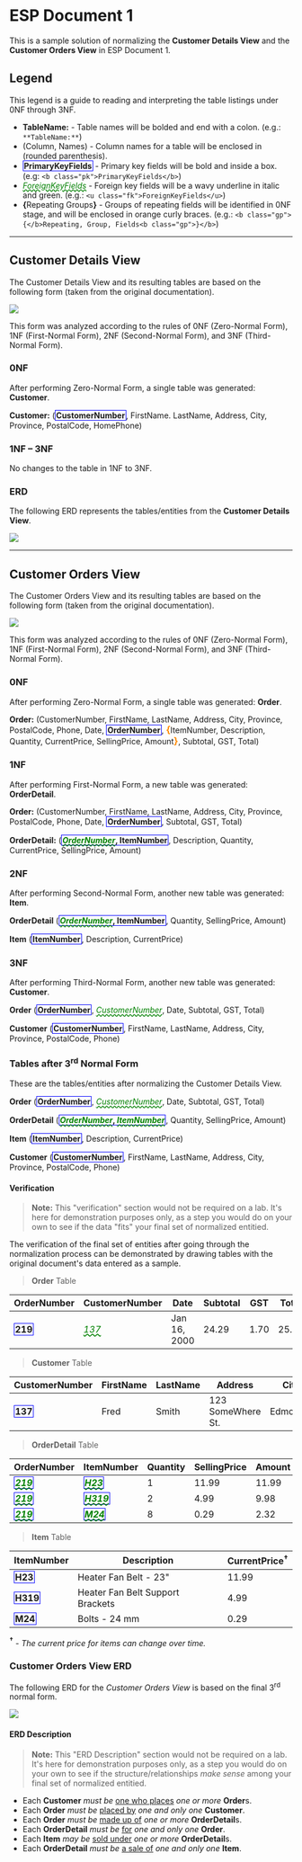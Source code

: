 # ESP Document 1

This is a sample solution of normalizing the **Customer Details View** and the **Customer Orders View** in ESP Document 1.

## Legend

This legend is a guide to reading and interpreting the table listings under 0NF through 3NF.

- **TableName:** - Table names will be bolded and end with a colon. (e.g.: `**TableName:**`)
- (Column, Names) - Column names for a table will be enclosed in (rounded parenthesis).
- <b class="pk">PrimaryKeyFields</b> - Primary key fields will be bold and inside a box. (e.g: `<b class="pk">PrimaryKeyFields</b>`)
- <u class="fk">ForeignKeyFields</u> - Foreign key fields will be a wavy underline in italic and green. (e.g.: `<u class="fk">ForeignKeyFields</u>`)
- <b class="gp">{</b>Repeating Groups<b class="gp">}</b> - Groups of repeating fields will be identified in 0NF stage, and will be enclosed in orange curly braces. (e.g.: `<b class="gp">{</b>Repeating, Group, Fields<b class="gp">}</b>`)


----

## Customer Details View

The Customer Details View and its resulting tables are based on the following form (taken from the original documentation).

![](ESP-1-Customer-Details-View.png)

This form was analyzed according to the rules of 0NF (Zero-Normal Form), 1NF (First-Normal Form), 2NF (Second-Normal Form), and 3NF (Third-Normal Form).

### 0NF

After performing Zero-Normal Form, a single table was generated: **Customer**.

**Customer:** (<b class="pk">CustomerNumber</b>, FirstName. LastName, Address, City, Province, PostalCode, HomePhone)

### 1NF – 3NF

No changes to the table in 1NF to 3NF.

### ERD

The following ERD represents the tables/entities from the **Customer Details View**.

![](ESP-1-ERD-CustomerDetailsView.png)

----

## Customer Orders View

The Customer Orders View and its resulting tables are based on the following form (taken from the original documentation).

![](CustomerOrdersView.png)
 
This form was analyzed according to the rules of 0NF (Zero-Normal Form), 1NF (First-Normal Form), 2NF (Second-Normal Form), and 3NF (Third-Normal Form).

### 0NF

After performing Zero-Normal Form, a single table was generated: **Order**.

**Order:**	(CustomerNumber, FirstName, LastName, Address, City, Province, PostalCode, Phone, Date, <b class="pk">OrderNumber</b>, <b class="gr">{</b>ItemNumber, Description, Quantity, CurrentPrice, SellingPrice, Amount<b class="gr">}</b>, Subtotal, GST, Total)

### 1NF

After performing First-Normal Form, a new table was generated: **OrderDetail**.

**Order:** (CustomerNumber, FirstName, LastName, Address, City, Province, PostalCode, Phone, Date, <b class="pk">OrderNumber</b>, Subtotal, GST, Total)

**OrderDetail:** (<b class="pk"><u class="fk">OrderNumber</u>, ItemNumber</b>, Description, Quantity, CurrentPrice, SellingPrice, Amount)

### 2NF

After performing Second-Normal Form, another new table was generated: **Item**.

**OrderDetail**	(<b class="pk"><u class="fk">OrderNumber</u>, ItemNumber</b>, Quantity,  SellingPrice, Amount)

**Item**	(<b class="pk">ItemNumber</b>, Description, CurrentPrice)

### 3NF

After performing Third-Normal Form, another new table was generated: **Customer**.

**Order**	(<b class="pk">OrderNumber</b>, <u class="fk">CustomerNumber</u>, Date, Subtotal, GST, Total)

**Customer**	(<b class="pk">CustomerNumber</b>, FirstName, LastName, Address, City, Province, PostalCode, Phone)

### Tables after 3<sup>rd</sup> Normal Form

These are the tables/entities after normalizing the Customer Details View.

**Order**	(<b class="pk">OrderNumber</b>, <u class="fk">CustomerNumber</u>, Date, Subtotal, GST, Total)

**OrderDetail**	(<b class="pk"><u class="fk">OrderNumber</u>, <u class="fk">ItemNumber</u></b>, Quantity,  SellingPrice, Amount)

**Item**	(<b class="pk">ItemNumber</b>, Description, CurrentPrice)

**Customer**	(<b class="pk">CustomerNumber</b>, FirstName, LastName, Address, City, Province, PostalCode, Phone)

#### Verification

> **Note:** This "verification" section would not be required on a lab. It's here for demonstration purposes only, as a step you would do on your own to see if the data "fits" your final set of normalized entitied.

The verification of the final set of entities after going through the normalization process can be demonstrated by drawing tables with the original document's data entered as a sample.

> **Order** Table

OrderNumber | CustomerNumber | Date | Subtotal | GST | Total
------------|----------------|------|----------|-----|-----
<b class="pk">219</b> | <u class="fk">137</u> | Jan 16, 2000 | 24.29 | 1.70 | 25.99


> **Customer** Table

CustomerNumber | FirstName | LastName | Address | City | Province | PostalCode | HomePhone
---------------|-----------|----------|---------|------|-----------|------------|---------
<b class="pk">137</b> | Fred | Smith | 123 SomeWhere St. | Edmonton | AB | T5H 2J9 | 436-7867


> **OrderDetail** Table

OrderNumber | ItemNumber | Quantity | SellingPrice | Amount
------------|------------|----------|--------------|------
<b class="pk"><u class="fk">219</u></b> | <b class="pk"><u class="fk">H23</u></b> | 1 | 11.99 | 11.99
<b class="pk"><u class="fk">219</u></b> | <b class="pk"><u class="fk">H319</u></b> | 2 | 4.99 | 9.98
<b class="pk"><u class="fk">219</u></b> | <b class="pk"><u class="fk">M24</u></b> | 8 | 0.29 | 2.32

> **Item** Table

ItemNumber | Description | CurrentPrice<sup>&dagger;</sup>
-----------|-------------|-------------
<b class="pk">H23</b> | Heater Fan Belt - 23" | 11.99
<b class="pk">H319</b> | Heater Fan Belt Support Brackets | 4.99
<b class="pk">M24</b> | Bolts - 24 mm | 0.29

**<sup>&dagger;</sup>** - *The current price for items can change over time.*

### Customer Orders View ERD

The following ERD for the *Customer Orders View* is based on the final 3<sup>rd</sup> normal form.

![](ESP-1-ERD-CustomerOrdersView.png)

#### ERD Description


> **Note:** This "ERD Description" section would not be required on a lab. It's here for demonstration purposes only, as a step you would do on your own to see if the structure/relationships *make sense* among your final set of normalized entitied.
 
- Each **Customer** *must be* <u>one who places</u> *one or more* **Order**s.
- Each **Order** *must be* <u>placed by</u> *one and only one* **Customer**.
- Each **Order** *must be* <u>made up of</u> *one or more* **OrderDetail**s.
- Each **OrderDetail** *must be* <u>for</u> *one and only one* **Order**.
- Each **Item** *may be* <u>sold under</u> *one or more* **OrderDetail**s.
- Each **OrderDetail** *must be* <u>a sale of</u> *one and only one* **Item**.

<style type="text/css">
.pk {
    font-weight: bold;
    display: inline-block;
    border: solid thin blue;
    padding: 0 1px;
}
.fk {
    color: green;
    font-style: italic;
    text-decoration: wavy underline green;    
}
.gr {
    color: darkorange;
    font-size: 1.2em;
    font-weight: bold;
}
</style>
